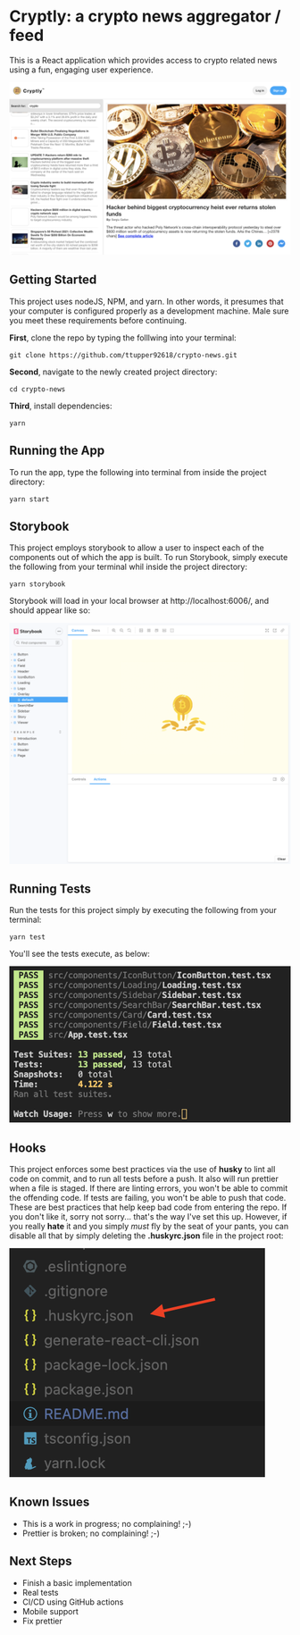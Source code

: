 # **Cryptly: a crypto news aggregator / feed**

This is a React application which provides access to crypto related news using a fun, engaging user experience.

![](./assets/cryptly.png?raw=true "Title")

## **Getting Started** ##

This project uses nodeJS, NPM, and yarn.  In other words, it presumes that your computer is configured properly as a development machine.  Male sure you meet these requirements before continuing.

**First**, clone the repo by typing the folllwing into your terminal:

```
git clone https://github.com/ttupper92618/crypto-news.git
```

**Second**, navigate to the newly created project directory:

```
cd crypto-news
```

**Third**, install dependencies:

```
yarn
```

## **Running the App**

To run the app, type the following into terminal from inside the project directory:

```
yarn start
```

## **Storybook**

This project employs storybook to allow a user to inspect each of the components out of which the app is built.  To run Storybook, simply execute the following from your terminal whil inside the project directory:

```
yarn storybook
```

Storybook will load in your local browser at http://localhost:6006/, and should appear like so:

![](./assets/storybook.png?raw=true "Title")

## **Running Tests** ##

Run the tests for this project simply by executing the following from your terminal:

```
yarn test
```

You'll see the tests execute, as below:

![](./assets/tests.png?raw=true "Title")

## **Hooks**

This project enforces some best practices via the use of **husky** to lint all code on commit, and to run all tests before a push.  It also will run prettier when a file is staged.  If there are linting errors, you won't be able to commit the offending code.  If tests are failing, you won't be able to push that code.  These are best practices that help keep bad code from entering the repo.  If you don't like it, sorry not sorry... that's the way I've set this up.  However, if you really **hate** it and you simply *must* fly by the seat of your pants, you can disable all that by simply deleting the **.huskyrc.json** file in the project root:

![](./assets/husky.png?raw=true "Title")

## **Known Issues**

- This is a work in progress; no complaining! ;-)
- Prettier is broken; no complaining! ;-)

## **Next Steps**

- Finish a basic implementation
- Real tests
- CI/CD using GitHub actions
- Mobile support
- Fix prettier



